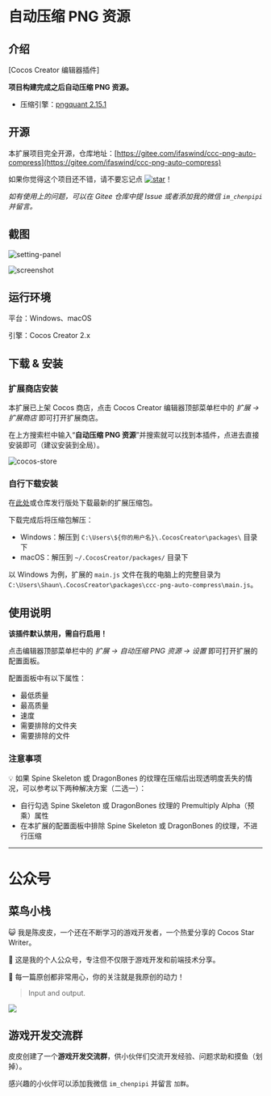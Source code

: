 # 自动压缩 PNG 资源

## 介绍

[Cocos Creator 编辑器插件]

**项目构建完成之后自动压缩 PNG 资源。**

- 压缩引擎：[pngquant 2.15.1](https://pngquant.org/)



## 开源

本扩展项目完全开源，仓库地址：[https://gitee.com/ifaswind/ccc-png-auto-compress](https://gitee.com/ifaswind/ccc-png-auto-compress)

如果你觉得这个项目还不错，请不要忘记点 [![star](https://gitee.com/ifaswind/ccc-png-auto-compress/badge/star.svg?theme=dark)](https://gitee.com/ifaswind/ccc-png-auto-compress/stargazers)！

*如有使用上的问题，可以在 Gitee 仓库中提 Issue 或者添加我的微信 `im_chenpipi` 并留言。*



## 截图

![setting-panel](https://gitee.com/ifaswind/image-storage/raw/master/repositories/ccc-png-auto-compress/setting-panel.png)

![screenshot](https://gitee.com/ifaswind/image-storage/raw/master/repositories/ccc-png-auto-compress/screenshot.png)



## 运行环境

平台：Windows、macOS

引擎：Cocos Creator 2.x



## 下载 & 安装

### 扩展商店安装

本扩展已上架 Cocos 商店，点击 Cocos Creator 编辑器顶部菜单栏中的 *扩展 -> 扩展商店* 即可打开扩展商店。

在上方搜索栏中输入“**自动压缩 PNG 资源**”并搜索就可以找到本插件，点进去直接安装即可（建议安装到全局）。

![cocos-store](https://gitee.com/ifaswind/image-storage/raw/master/repositories/ccc-png-auto-compress/cocos-store.png)



### 自行下载安装

在[此处](https://gitee.com/ifaswind/ccc-png-auto-compress/releases)或仓库发行版处下载最新的扩展压缩包。

下载完成后将压缩包解压：

- Windows：解压到 `C:\Users\${你的用户名}\.CocosCreator\packages\` 目录下
- macOS：解压到 `~/.CocosCreator/packages/` 目录下

以 Windows 为例，扩展的 `main.js` 文件在我的电脑上的完整目录为 `C:\Users\Shaun\.CocosCreator\packages\ccc-png-auto-compress\main.js`。



## 使用说明

**该插件默认禁用，需自行启用！**

点击编辑器顶部菜单栏中的 *扩展 -> 自动压缩 PNG 资源 -> 设置* 即可打开扩展的配置面板。

配置面板中有以下属性：

- 最低质量
- 最高质量
- 速度
- 需要排除的文件夹
- 需要排除的文件



### 注意事项

💡 如果 Spine Skeleton 或 DragonBones 的纹理在压缩后出现透明度丢失的情况，可以参考以下两种解决方案（二选一）：

- 自行勾选 Spine Skeleton 或 DragonBones 纹理的 Premultiply Alpha（预乘）属性
- 在本扩展的配置面板中排除 Spine Skeleton 或 DragonBones 的纹理，不进行压缩



---



# 公众号

## 菜鸟小栈

😺 我是陈皮皮，一个还在不断学习的游戏开发者，一个热爱分享的 Cocos Star Writer。

🎨 这是我的个人公众号，专注但不仅限于游戏开发和前端技术分享。

💖 每一篇原创都非常用心，你的关注就是我原创的动力！

> Input and output.

![](https://gitee.com/ifaswind/image-storage/raw/master/weixin/official-account.png)



## 游戏开发交流群

皮皮创建了一个**游戏开发交流群**，供小伙伴们交流开发经验、问题求助和摸鱼（划掉）。

感兴趣的小伙伴可以添加我微信 `im_chenpipi` 并留言 `加群`。